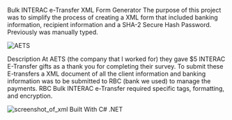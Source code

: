 Bulk INTERAC e-Transfer XML Form Generator
The purpose of this project was to simplify the process of creating a XML form that included banking information, recipient information and a SHA-2 Secure Hash Password. Previously was manually typed. 

![AETS](https://user-images.githubusercontent.com/72838498/204072081-882bc7e8-bda8-4ba5-95bf-e5d1a9629d1d.png)

Description
At AETS (the company that I worked for) they gave $5 INTERAC E-Transfer gifts as a thank you for completing their survey. To submit these E-transfers a XML document of all the client information and banking information was to be submitted to RBC (bank we used) to manage the payments. 
RBC Bulk INTERAC e-Transfer required specific tags, formatting, and encryption. 

![screenshot_of_xml](https://user-images.githubusercontent.com/72838498/204072084-c77d3be6-56c7-44a2-ba8b-0f10a27a8cf9.png)
Built With
C#
.NET
